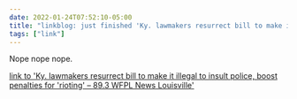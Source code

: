 ```yaml
---
date: 2022-01-24T07:52:10-05:00
title: "linkblog: just finished 'Ky. lawmakers resurrect bill to make it illegal to insult police, boost penalties for 'rioting' – 89.3 WFPL News Louisville'"
tags: ["link"]
---
```

Nope nope nope.
 
[link to 'Ky. lawmakers resurrect bill to make it illegal to insult police, boost penalties for 'rioting' – 89.3 WFPL News Louisville'](https://wfpl.org/ky-lawmakers-resurrect-bill-to-make-it-illegal-to-insult-police-boost-penalties-for-rioting/)

